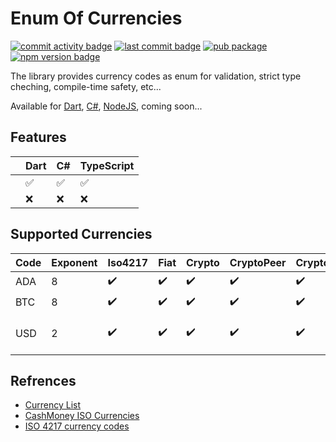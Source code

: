 # Enum Of Currencies
[![commit activity badge](https://img.shields.io/github/commit-activity/m/freemework/enum.currency)](https://github.com/freemework/enum.currency/pulse)
[![last commit badge](https://img.shields.io/github/last-commit/freemework/enum.currency)](https://github.com/freemework/enum.currency/graphs/commit-activity)
[![pub package](https://img.shields.io/pub/v/freemework_enum_currency.svg)](https://pub.dev/packages/freemework_enum_currency)
[![npm version badge](https://img.shields.io/npm/v/@freemework/enum-currency.svg)](https://www.npmjs.com/package/@freemework/enum-currency)

The library provides currency codes as enum for validation, strict type cheching, compile-time safety, etc...

Available for [Dart](https://pub.dev/packages/freemework_enum_currency), [C#](TDB), [NodeJS](https://www.npmjs.com/package/@freemework/enum-currency), coming soon...

## Features

| | Dart                | C#                  | TypeScript          |
|-|---------------------|---------------------|---------------------|
| | :white_check_mark:  | :white_check_mark:  | :white_check_mark:  |
| | :x:                 | :x:                 | :x:                 |

## Supported Currencies

| Code  | Exponent  | Iso4217             | Fiat                | Crypto              | CryptoPeer          | CryptoUtxo          | Title                            | Reference URL                                       |
|-------|-----------|---------------------|---------------------|---------------------|---------------------|---------------------|----------------------------------|-----------------------------------------------------|
| ADA   | 8         | :heavy_check_mark:  | :heavy_check_mark:  | :heavy_check_mark:  | :heavy_check_mark:  | :heavy_check_mark:  | Cardano                          | https://cardano.org/                                |
| BTC   | 8         | :heavy_check_mark:  | :heavy_check_mark:  | :heavy_check_mark:  | :heavy_check_mark:  | :heavy_check_mark:  | Bitcoin                          | https://bitcoin.org/                                |
| USD   | 2         | :heavy_check_mark:  | :heavy_check_mark:  | :heavy_check_mark:  | :heavy_check_mark:  | :heavy_check_mark:  | United States dollar             | https://en.wikipedia.org/wiki/United_States_dollar  |

## Refrences

* [Currency List](https://github.com/umpirsky/currency-list)
* [CashMoney ISO Currencies](https://github.com/cashmoneyjs/iso-currencies)
* [ISO 4217 currency codes](https://github.com/zbrox/iso_currency)